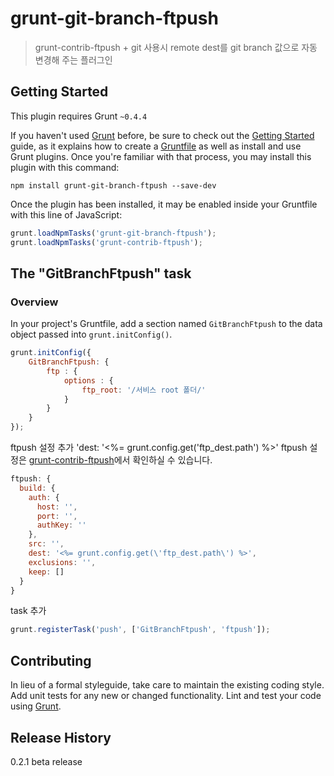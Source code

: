# grunt-git-branch-ftpush

> grunt-contrib-ftpush + git 사용시 remote dest를 git branch 값으로 자동 변경해 주는 플러그인

## Getting Started
This plugin requires Grunt `~0.4.4`

If you haven't used [Grunt](http://gruntjs.com/) before, be sure to check out the [Getting Started](http://gruntjs.com/getting-started) guide, as it explains how to create a [Gruntfile](http://gruntjs.com/sample-gruntfile) as well as install and use Grunt plugins. Once you're familiar with that process, you may install this plugin with this command:

```shell
npm install grunt-git-branch-ftpush --save-dev
```

Once the plugin has been installed, it may be enabled inside your Gruntfile with this line of JavaScript:

```js
grunt.loadNpmTasks('grunt-git-branch-ftpush');
grunt.loadNpmTasks('grunt-contrib-ftpush');
```

## The "GitBranchFtpush" task

### Overview
In your project's Gruntfile, add a section named `GitBranchFtpush` to the data object passed into `grunt.initConfig()`.

```js
grunt.initConfig({
	GitBranchFtpush: {
		ftp : {
			options : {
				ftp_root: '/서비스 root 폴더/'
			}
		}
	}
});
```

ftpush 설정 추가 'dest: '<%= grunt.config.get(\'ftp_dest.path\') %>'
ftpush 설정은 [grunt-contrib-ftpush](https://www.npmjs.org/package/grunt-contrib-ftpush)에서 확인하실 수 있습니다.

```js
ftpush: {
  build: {
    auth: {
      host: '',
      port: '',
      authKey: ''
    },
    src: '',
    dest: '<%= grunt.config.get(\'ftp_dest.path\') %>',
    exclusions: '',
    keep: []
  }
}
```

task 추가

```js
grunt.registerTask('push', ['GitBranchFtpush', 'ftpush']);
```

## Contributing
In lieu of a formal styleguide, take care to maintain the existing coding style. Add unit tests for any new or changed functionality. Lint and test your code using [Grunt](http://gruntjs.com/).

## Release History
0.2.1 beta release